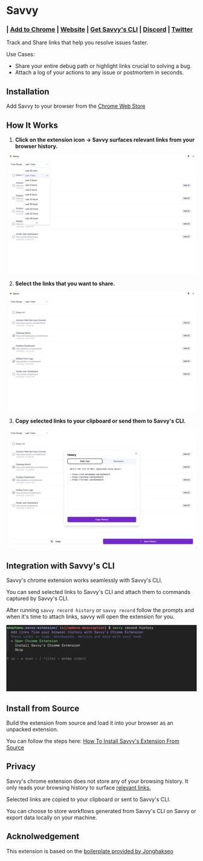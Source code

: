# Savvy

<h3 align="left">
  | <a href="https://chromewebstore.google.com/detail/savvy/jocphfjphhfbdccjfjjnbcnejmbojjlh"> Add to Chrome</a> |
  <a href="https://www.getsavvy.so/chrome">Website</a> |
  <a href="https://github.com/getsavvyinc/savvy-cli?tab=readme-ov-file#install-savvys-cli"> Get Savvy's CLI</a> |
  <a href="https://getsavvy.so/discord">Discord</a> |
  <a href="https://twitter.com/savvyoncall">Twitter</a>
</h3>

Track and Share links that help you resolve issues faster.

Use Cases:

- Share your entire debug path or highlight links crucial to solving a bug.
- Attach a log of your actions to any issue or postmortem in seconds.

## Installation

Add Savvy to your browser from the [Chrome Web Store](https://chromewebstore.google.com/detail/savvy/jocphfjphhfbdccjfjjnbcnejmbojjlh)

## How It Works

1. **Click on the extension icon -> Savvy surfaces relevant links from your browser history.**

![Choose a time range](assets/images/time-range.png)

2. **Select the links that you want to share.**

![Select Links](assets/images/select.png)

3. **Copy selected links to your clipboard or send them to Savvy's CLI.**

![Copy or Send to CLI](assets/images/export.png)

## Integration with Savvy's CLI

Savvy's chrome extension works seamlessly with Savvy's CLI.

You can send selected links to Savvy's CLI and attach them to commands captured by Savvy's CLI.

After running `savvy record history` or `savvy record` follow the prompts and when it's time to attach links, savvy will open the extension for you.

![Attach Links](assets/images/cli-extension.png)

## Install from Source

Build the extension from source and load it into your browser as an unpacked extension.

You can follow the steps here: [How To Install Savvy's Extension From Source](https://app.getsavvy.so/workflow/rb_3294a871bc952dc6/How-To-Install-Savvy-s-Chrome-Extension-From-Source)

## Privacy

Savvy's chrome extension does not store any of your browsing history. It only reads your browsing history to surface [relevant links.](https://github.com/getsavvyinc/savvy-cli/blob/main/savvy-extension/pages/side-panel/src/components/HistoryViewer.tsx#L51)

Selected links are copied to your clipboard or sent to Savvy's CLI.

You can choose to store workflows generated from Savvy's CLI on Savvy or export data locally on your machine.


## Acknolwedgement

This extension is based on the [boilerplate provided by Jonghakseo](https://github.com/Jonghakseo/chrome-extension-boilerplate-react-vite)
